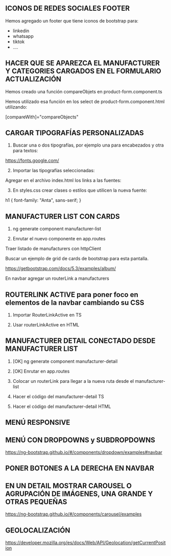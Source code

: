 

## ICONOS DE REDES SOCIALES FOOTER

Hemos agregado un footer que tiene iconos de bootstrap para:

* linkedin
* whatsapp
* tiktok
* ....

## HACER QUE SE APAREZCA EL MANUFACTURER Y CATEGORIES CARGADOS EN EL FORMULARIO ACTUALIZACIÓN

Hemos creado una función compareObjets en product-form.component.ts

Hemos utilizado esa función en los select de product-form.component.html utilizando:

[compareWith]="compareObjects"


## CARGAR TIPOGRAFÍAS PERSONALIZADAS

1. Buscar una o dos tipografías, por ejemplo una para encabezados y otra para textos:

https://fonts.google.com/


2. Importar las tipografías seleccionadas:

Agregar en el archivo index.html los links a las fuentes:

<link rel="preconnect" href="https://fonts.googleapis.com">
<link rel="preconnect" href="https://fonts.gstatic.com" crossorigin>
<link href="https://fonts.googleapis.com/css2?family=Anta&display=swap" rel="stylesheet">


3. En styles.css crear clases o estilos que utilicen la nueva fuente:

h1 {
  font-family: "Anta", sans-serif;
}

## MANUFACTURER LIST CON CARDS

1. ng generate component manufacturer-list

2. Enrutar el nuevo componente en app.routes

Traer listado de manufacturers con httpClient

Buscar un ejemplo de grid de cards de bootstrap para esta pantalla.

https://getbootstrap.com/docs/5.3/examples/album/

En navbar agregar un routerLink a manufacturers 

## ROUTERLINK ACTIVE para poner foco en elementos de la navbar cambiando su CSS


1. Importar RouterLinkActive en TS

2. Usar routerLinkActive en HTML




## MANUFACTURER DETAIL CONECTADO DESDE MANUFACTURER LIST

1. [OK] ng generate component manufacturer-detail

2. [OK] Enrutar en app.routes

3. Colocar un routerLink para llegar a la nueva ruta desde el manufacturer-list

4. Hacer el código del manufacturer-detail TS

5. Hacer el código del manufacturer-detail HTML



## MENÚ RESPONSIVE

## MENÚ CON DROPDOWNS y SUBDROPDOWNS

https://ng-bootstrap.github.io/#/components/dropdown/examples#navbar

## PONER BOTONES A LA DERECHA EN NAVBAR

## EN UN DETAIL MOSTRAR CAROUSEL O AGRUPACIÓN DE IMÁGENES, UNA GRANDE Y OTRAS PEQUEÑAS

https://ng-bootstrap.github.io/#/components/carousel/examples

## GEOLOCALIZACIÓN

https://developer.mozilla.org/es/docs/Web/API/Geolocation/getCurrentPosition

